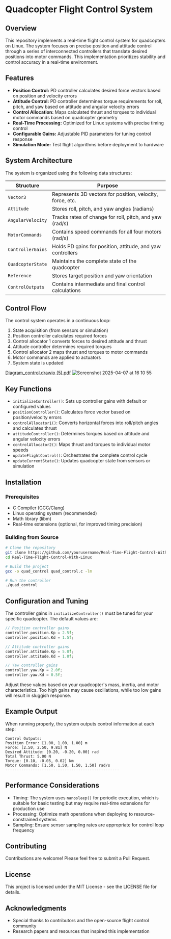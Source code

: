 # Quadcopter Flight Control System

## Overview

This repository implements a real-time flight control system for quadcopters on Linux. The system focuses on precise position and attitude control through a series of interconnected controllers that translate desired positions into motor commands. This implementation prioritizes stability and control accuracy in a real-time environment.

## Features

* **Position Control:** PD controller calculates desired force vectors based on position and velocity errors
* **Attitude Control:** PD controller determines torque requirements for roll, pitch, and yaw based on attitude and angular velocity errors
* **Control Allocation:** Maps calculated thrust and torques to individual motor commands based on quadcopter geometry
* **Real-Time Processing:** Optimized for Linux systems with precise timing control
* **Configurable Gains:** Adjustable PID parameters for tuning control response
* **Simulation Mode:** Test flight algorithms before deployment to hardware

## System Architecture

The system is organized using the following data structures:

| Structure | Purpose |
|-----------|---------|
| `Vector3` | Represents 3D vectors for position, velocity, force, etc. |
| `Attitude` | Stores roll, pitch, and yaw angles (radians) |
| `AngularVelocity` | Tracks rates of change for roll, pitch, and yaw (rad/s) |
| `MotorCommands` | Contains speed commands for all four motors (rad/s) |
| `ControllerGains` | Holds PD gains for position, attitude, and yaw controllers |
| `QuadcopterState` | Maintains the complete state of the quadcopter |
| `Reference` | Stores target position and yaw orientation |
| `ControlOutputs` | Contains intermediate and final control calculations |

## Control Flow

The control system operates in a continuous loop:

1. State acquisition (from sensors or simulation)
2. Position controller calculates required forces
3. Control allocator 1 converts forces to desired attitude and thrust
4. Attitude controller determines required torques
5. Control allocator 2 maps thrust and torques to motor commands
6. Motor commands are applied to actuators
7. System state is updated

[Diagram_control.drawio (5).pdf](https://github.com/user-attachments/files/19633628/Diagram_control.drawio.5.pdf)
![Screenshot 2025-04-07 at 16 10 55](https://github.com/user-attachments/assets/2628333f-567b-4c15-91fd-aa5f5ca0aa0a)


## Key Functions

* `initializeController()`: Sets up controller gains with default or configured values
* `positionController()`: Calculates force vector based on position/velocity errors
* `controlAllocator1()`: Converts horizontal forces into roll/pitch angles and calculates thrust
* `attitudeController()`: Determines torques based on attitude and angular velocity errors
* `controlAllocator2()`: Maps thrust and torques to individual motor speeds
* `updateFlightControl()`: Orchestrates the complete control cycle
* `updateCurrentState()`: Updates quadcopter state from sensors or simulation

## Installation

### Prerequisites

* C Compiler (GCC/Clang)
* Linux operating system (recommended)
* Math library (libm)
* Real-time extensions (optional, for improved timing precision)

### Building from Source

```bash
# Clone the repository
git clone https://github.com/yourusername/Real-Time-Flight-Control-With-Linux.git
cd Real-Time-Flight-Control-With-Linux

# Build the project
gcc -o quad_control quad_control.c -lm

# Run the controller
./quad_control
```

## Configuration and Tuning

The controller gains in `initializeController()` must be tuned for your specific quadcopter. The default values are:

```c
// Position controller gains
controller.position.Kp = 2.5f;
controller.position.Kd = 1.5f;

// Attitude controller gains
controller.attitude.Kp = 5.0f;
controller.attitude.Kd = 1.0f;

// Yaw controller gains
controller.yaw.Kp = 2.0f;
controller.yaw.Kd = 0.5f;
```

Adjust these values based on your quadcopter's mass, inertia, and motor characteristics. Too high gains may cause oscillations, while too low gains will result in sluggish response.

## Example Output

When running properly, the system outputs control information at each step:

```
Control Outputs:
Position Error: [1.00, 1.00, 1.00] m
Force: [2.50, 2.50, 9.81] N
Desired Attitude: [0.20, -0.20, 0.00] rad
Total Thrust: 5.00 N
Torque: [0.10, -0.05, 0.02] Nm
Motor Commands: [1.50, 1.50, 1.50, 1.50] rad/s
--------------------------------------------------
```

## Performance Considerations

* Timing: The system uses `nanosleep()` for periodic execution, which is suitable for basic testing but may require real-time extensions for production use
* Processing: Optimize math operations when deploying to resource-constrained systems
* Sampling: Ensure sensor sampling rates are appropriate for control loop frequency

## Contributing

Contributions are welcome! Please feel free to submit a Pull Request.

## License

This project is licensed under the MIT License - see the LICENSE file for details.

## Acknowledgments

* Special thanks to contributors and the open-source flight control community
* Research papers and resources that inspired this implementation
